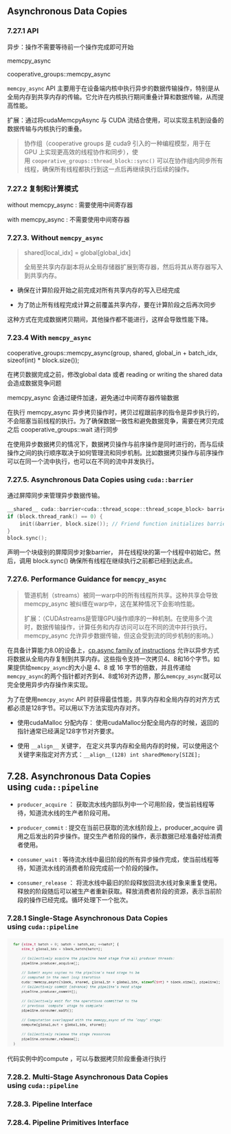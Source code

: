 ## Asynchronous Data Copies

### 7.27.1 API

异步：操作不需要等待前一个操作完成即可开始

memcpy_async

cooperative_groups::memcpy_async

`memcpy_async` API 主要用于在设备端内核中执行异步的数据传输操作，特别是从全局内存到共享内存的传输。它允许在内核执行期间重叠计算和数据传输，从而提高性能。

扩展：通过将cudaMemcpyAsync 与 CUDA 流结合使用，可以实现主机到设备的数据传输与内核执行的重叠。

> 协作组（cooperative groups 是 cuda9 引入的一种编程模型，用于在 GPU 上实现更高效的线程协作和同步），使用 `cooperative_groups::thread_block::sync()` 可以在协作组内同步所有线程，确保所有线程都执行到这一点后再继续执行后续的操作。

### 7.27.2 复制和计算模式

without memcpy_async : 需要使用中间寄存器

with memcpy_async : 不需要使用中间寄存器

### 7.27.3. Without `memcpy_async`

> shared[local_idx] = global[global_idx]
> 
> 全局至共享内存副本将从全局存储器扩展到寄存器，然后将其从寄存器写入到共享内存。

- 确保在计算阶段开始之前完成对所有共享内存的写入已经完成

- 为了防止所有线程完成计算之前覆盖共享内存，要在计算阶段之后再次同步

这种方式在完成数据拷贝期间，其他操作都不能进行，这样会导致性能下降。

### 7.23.4 With `memcpy_async`

cooperative_groups::memcpy_async(group, shared, global_in + batch_idx, sizeof(int) * block.size());

在拷贝数据完成之前，修改global data 或者 reading or writing the shared data 会造成数据竞争问题

memcpy_async 会通过硬件加速，避免通过中间寄存器传输数据

在执行 memcpy_async 异步拷贝操作时，拷贝过程跟前序的指令是异步执行的，不会阻塞当前线程的执行。为了确保数据一致性和避免数据竞争，需要在拷贝完成之后 cooperative_groups::wait 进行同步

在使用异步数据拷贝的情况下，数据拷贝操作与前序操作是同时进行的，而与后续操作之间的执行顺序取决于如何管理流和同步机制。比如数据拷贝操作与前序操作可以在同一个流中执行，也可以在不同的流中并发执行。

### 7.27.5. Asynchronous Data Copies using `cuda::barrier`

通过屏障同步来管理异步数据传输。

```cpp
__shared__ cuda::barrier<cuda::thread_scope::thread_scope_block> barrier;
if (block.thread_rank() == 0) {
    init(&barrier, block.size()); // Friend function initializes barrier
}
block.sync();
```

声明一个块级别的屏障同步对象barrier， 并在线程块的第一个线程中初始它。然后，调用 block.sync() 确保所有线程在继续执行之前都已经到达此点。

### 7.27.6. Performance Guidance for `memcpy_async`

> 管道机制（streams）被同一warp中的所有线程所共享。这种共享会导致 memcpy_async 被纠缠在warp中，这在某种情况下会影响性能。
> 
> 扩展：（CUDAstreams是管理GPU操作顺序的一种机制。在使用多个流时，数据传输操作，计算任务和内存访问可以在不同的流中并行执行。memcpy_async 允许异步数据传输，但这会受到流的同步机制的影响。）

在具备计算能力8.0的设备上，[cp.async family of instructions](https://docs.nvidia.com/cuda/parallel-thread-execution/index.html#data-movement-and-conversion-instructions-cp-async) 允许以异步方式将数据从全局内存复制到共享内存。这些指令支持一次拷贝4、8和16个字节。如果提供给`memcpy_async`的大小是 4、8 或 16 字节的倍数，并且传递给`memcpy_async`的两个指针都对齐到4、8或16对齐边界，那么`memcpy_async`就可以完全使用异步内存操作来实现。

为了在使用`memcpy_async` API 时获得最佳性能，共享内存和全局内存的对齐方式都必须是128字节。可以用以下方法实现内存对齐。

- 使用cudaMalloc 分配内存： 使用cudaMalloc分配全局内存的时候，返回的指针通常已经满足128字节对齐要求。

- 使用 `__align__`  关键字， 在定义共享内存和全局内存的时候，可以使用这个关键字来指定对齐方式：```__align__(128) int sharedMemory[SIZE];```

## 7.28. Asynchronous Data Copies using `cuda::pipeline`

- `producer_acquire` ： 获取流水线内部队列中一个可用阶段，使当前线程等待，知道流水线的生产者阶段可用。

- `producer_commit` :  提交在当前已获取的流水线阶段上，producer_acquire 调用之后发出的异步操作。提交生产者阶段的操作，表示数据已经准备好给消费者使用。

- `consumer_wait` : 等待流水线中最旧阶段的所有异步操作完成，使当前线程等待，知道流水线的消费者阶段完成前一个阶段的操作。

- `consumer_release` ： 将流水线中最旧的阶段释放回流水线对象来重复使用。释放的阶段随后可以被生产者重新获取。释放消费者阶段的资源，表示当前阶段的操作已经完成。循环处理下一个批次。

### 7.28.1 Single-Stage Asynchronous Data Copies using `cuda::pipeline`

![](../img/2025-02-22-22-19-45-image.png)

代码实例中的compute ，可以与数据拷贝阶段重叠进行执行

### 7.28.2. Multi-Stage Asynchronous Data Copies using `cuda::pipeline`

### 7.28.3. Pipeline Interface

### 7.28.4. Pipeline Primitives Interface
